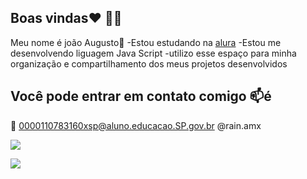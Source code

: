   ## Boas vindas❤️ 🦋🌻

Meu nome é joão Augusto🌸
-Estou estudando na [alura](hhhps://www.alura.com.br)
-Estou me desenvolvendo liguagem Java Script 
-utilizo esse espaço para minha organização e compartilhamento dos meus projetos desenvolvidos

## Você pode entrar em contato comigo 📫é 

📧 0000110783160xsp@aluno.educacao.SP.gov.br
 @rain.amx

 ![](https://media1.tenor.com/m/Q6rgr_3z9W0AAAAC/kiss.gif)

![](https://media1.tenor.com/m/SUGb5UhclwUAAAAC/frog-hearts.gif)
